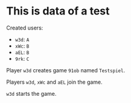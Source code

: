 # This is data of a test

Created users:

* `w3d`: `A`
* `xWc`: `B`
* `aEL`: `B`
* `9rk`: `C`

Player `w3d` creates game `91ob` named `Testspiel`.

Players `w3d`, `xWc` and `aEL` join the game.

`w3d` starts the game.


